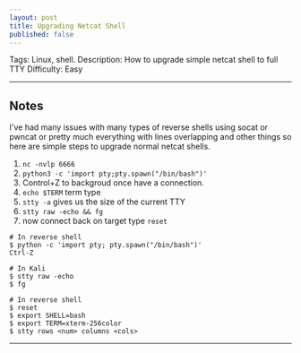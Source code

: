 ```yaml
---
layout: post
title: Upgrading Netcat Shell
published: false
---
```


Tags: Linux, shell.
Description: How to upgrade simple netcat shell to full TTY
Difficulty: Easy

* * *

## Notes

I've had many issues with many types of reverse shells using socat or pwncat or pretty much everything with lines overlapping and other things so here are simple steps to upgrade normal netcat shells.

1. `nc -nvlp 6666`
2. `python3 -c 'import pty;pty.spawn("/bin/bash")'`
3. Control+Z to backgroud once have a connection.
4. `echo $TERM` term type
5. `stty -a` gives us the size of the current TTY
6. `stty raw -echo && fg`
7. now connect back on target type `reset`

```
# In reverse shell
$ python -c 'import pty; pty.spawn("/bin/bash")'
Ctrl-Z

# In Kali
$ stty raw -echo
$ fg

# In reverse shell
$ reset
$ export SHELL=bash
$ export TERM=xterm-256color
$ stty rows <num> columns <cols>
```

* * * 
 

